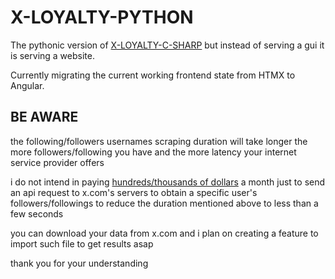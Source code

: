 # X-LOYALTY-PYTHON

The pythonic version of [X-LOYALTY-C-SHARP](https://github.com/CHRISSY-FRANKY/X-LOYALTY-C-SHARP) but instead of serving a gui it is serving a website.

Currently migrating the current working frontend state from HTMX to Angular.

## BE AWARE

the following/followers usernames scraping duration will take longer the more followers/following you have and the more latency your internet service provider offers

i do not intend in paying [hundreds/thousands of dollars](https://developer.x.com/en/portal/products/pro) a month just to send an api request to x.com's servers to obtain a specific user's followers/followings to reduce the duration mentioned above to less than a few seconds

you can download your data from x.com and i plan on creating a feature to import such file to get results asap

thank you for your understanding
